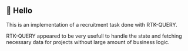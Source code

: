 ## 🖖 Hello

This is an implementation of a recruitment task done with RTK-QUERY.

RTK-QUERY appeared to be very usefull to handle the state and fetching necessary data for projects without large amount of business logic.

